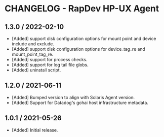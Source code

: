 # CHANGELOG - RapDev HP-UX Agent

## 1.3.0 / 2022-02-10

* [Added] support disk configuration options for mount point and device include and exclude.
* [Added] support disk configuration options for device_tag_re and mount_point_tag_re.
* [Added] support for process checks.
* [Added] support for log tail file globs.
* [Added] uninstall script.

## 1.2.0 / 2021-06-11

* [Added] Bumped version to align with Solaris Agent version.
* [Added] Support for Datadog's gohai host infrastructure metadata.

## 1.0.1 / 2021-05-26

* [Added] Initial release.

